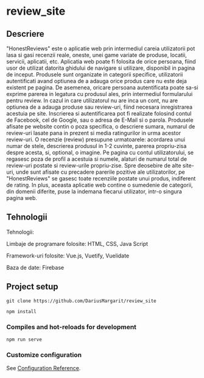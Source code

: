 # review_site

## Descriere
"HonestReviews" este o aplicatie web prin intermediul careia utilizatorii pot lasa si gasi recenzii reale, oneste, unei game variate de produse, locatii, servicii, aplicatii, etc.
Aplicatia web poate fi folosita de orice persoana, fiind usor de utilizat datorita ghidului de navigare si utilizare, disponibil in pagina de inceput.
Produsele sunt organizate in categorii specifice, utilizatorii autentificati avand optiunea de a adauga orice produs care nu este deja existent pe pagina.
De asemenea, oricare persoana autentificata poate sa-si exprime parerea in legatura cu produsul ales, prin intermediul formularului pentru review.
In cazul in care utilizatorul nu are inca un cont, nu are optiunea de a adauga produse sau review-uri, fiind necesara inregistrarea acestuia pe site.
Inscrierea si autentificarea pot fi realizate folosind contul de Facebook, cel de Google, sau o adresa de E-Mail si o parola.
Produsele afisate pe website contin o poza specifica, o descriere sumara, numarul de review-uri lasate pana in prezent si media ratingurilor in urma acestor review-uri.
O recenzie (review) presupune urmatoarele: acordarea unui numar de stele, descrierea produsul in 1-2 cuvinte, parerea propriu-zisa despre acesta, si, optional, o imagine.
Pe pagina cu contul utilizatorului, se regasesc poza de profil a acestuia si numele, alaturi de numarul total de review-uri postate si review-urile propriu-zise.
Spre deosebire de alte site-uri, unde sunt afisate cu precadere parerile pozitive ale utilizatorilor, pe "HonestReviews" se gasesc toate recenziile postate unui produs, indiferent de rating.
In plus, aceasta aplicatie web contine o sumedenie de categorii, din domenii diferite, puse la indemana fiecarui utilizator, intr-o singura pagina web.

## Tehnologii
Tehnologii:

Limbaje de programare folosite: HTML, CSS, Java Script

Framework-uri folosite: Vue.js, Vuetify, Vuelidate

Baza de date: Firebase

## Project setup
```
git clone https://github.com/DariusMargarit/review_site
```

```
npm install
```

### Compiles and hot-reloads for development
```
npm run serve
```

### Customize configuration
See [Configuration Reference](https://cli.vuejs.org/config/).
